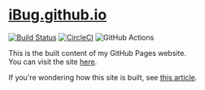 # [iBug.github.io][site]

[![Build Status](https://travis-ci.org/iBug/iBug-source.svg?branch=master)](https://travis-ci.org/iBug/iBug-source) [![CircleCI](https://circleci.com/gh/iBug/iBug-source.svg?style=shield)](https://circleci.com/gh/iBug/iBug-source) ![GitHub Actions](https://github.com/iBug/iBug-source/workflows/build/badge.svg)

This is the built content of my GitHub Pages website.  
You can visit the site [here][site].  

If you're wondering how this site is built, see [this article][1].

  [site]: https://ibug.github.io/
  [1]: https://ibug.github.io/p/4
